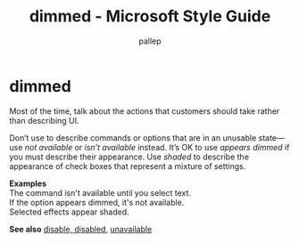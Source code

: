 ﻿---
title: dimmed - Microsoft Style Guide
author: pallep
ms.author: pallep
ms.date: 1/19/2018
ms.topic: article
ms.prod: non-product-specific
---

# dimmed

Most of the time, talk about the actions that customers should take rather than describing UI.

Don’t use to describe commands or options that are in an unusable state—use *not available* or *isn’t available* instead. It’s OK to use *appears dimmed* if you must describe their appearance. Use *shaded* to describe the appearance of check boxes that represent a mixture of settings.

**Examples**  
The command isn't available until you select text.  
If the option appears dimmed, it's not available.  
Selected effects appear shaded.  

**See also** [disable, disabled](/style-guide/a-z-word-list-term-collections/d/disable-disabled), [unavailable](/style-guide/a-z-word-list-term-collections/u/unavailable)

